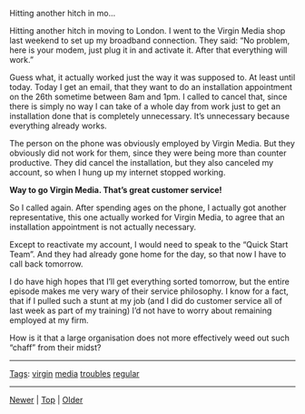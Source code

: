 <!--
title: Hitting another hitch in moving to London. I went to the Virgin Media shop last weekend to set up my broadband connection. They said
date: 2020-06-28T14:57:49.004Z
tags: virgin, media, troubles, regular
-->










Hitting another hitch in mo...
<p>Hitting another hitch in moving to London. I went to the Virgin Media shop last weekend to set up my broadband connection. They said: &ldquo;No problem, here is your modem, just plug it in and activate it. After that everything will work.&rdquo;</p>

<p>Guess what, it actually worked just the way it was supposed to. At least until today. Today I get an email, that they want to do an installation appointment on the 26th sometime between 8am and 1pm. I called to cancel that, since there is simply no way I can take of a whole day from work just to get an installation done that is completely unnecessary. It&rsquo;s unnecessary because everything already works.</p>

<p>The person on the phone was obviously employed by Virgin Media. But they obviously did not work for them, since they were being more than counter productive. They did cancel the installation, but they also canceled my account, so when I hung up my internet stopped working.</p>

<p><strong>Way to go Virgin Media. That&rsquo;s great customer service!</strong></p>

<p>So I called again. After spending ages on the phone, I actually got another representative, this one actually worked for Virgin Media, to agree that an installation appointment is not actually necessary.</p>

<p>Except to reactivate my account, I would need to speak to the &ldquo;Quick Start Team&rdquo;. And they had already gone home for the day, so that now I have to call back tomorrow.</p>

<p>I do have high hopes that I&rsquo;ll get everything sorted tomorrow, but the entire episode makes me very wary of their service philosophy. I know for a fact, that if I pulled such a stunt at my job (and I did do customer service all of last week as part of my training) I&rsquo;d not have to worry about remaining employed at my firm.</p>

<p>How is it that a large organisation does not more effectively weed out such &ldquo;chaff&rdquo; from their midst?</p>

<!--BOTTOM-POST-NAVIGATION-->
---

[Tags](tags.md): [virgin](tag-virgin.md) [media](tag-media.md) [troubles](tag-troubles.md) [regular](tag-regular.md)

---

[Newer](94736099227.md) | [Top](index.md) | [Older](94988630652.md)
